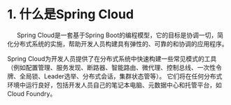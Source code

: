 # 1. 什么是Spring Cloud
&ensp; &ensp; Spring Cloud是一套基于Spring Boot的编程模型，它的目标是协调一切，简化分布式系统的实施，帮助开发人员构建具有弹性的、可靠的和协调的应用程序。

Spring Cloud为开发人员提供了在分布式系统中快速构建一些常见模式的工具（例如配置管理、服务发现、断路器、智能路由、微代理、控制总线、一次性令牌、全局锁、Leader选举、分布式会话，集群状态管等）。
它们将在任何分布式环境中运行良好，包括开发人员自己的笔记本电脑、元数据中心和托管平台，如Cloud Foundry。

